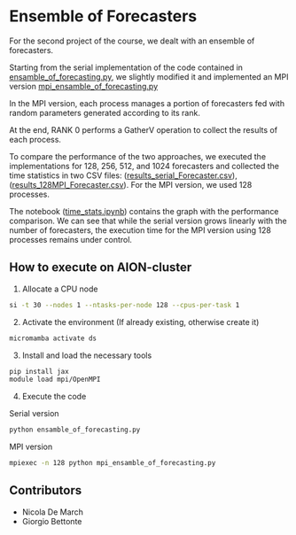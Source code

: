 # Ensemble of Forecasters
For the second project of the course, we dealt with an ensemble of forecasters.

Starting from the serial implementation of the code contained in [ensamble_of_forecasting.py](./ensamble_of_forecasting.py), we slightly modified it and implemented an MPI version [mpi_ensamble_of_forecasting.py](./mpi_ensamble_of_forecasting.py)

In the MPI version, each process manages a portion of forecasters fed with random parameters generated according to its rank.

At the end, RANK 0 performs a GatherV operation to collect the results of each process.

To compare the performance of the two approaches, we executed the implementations for 128, 256, 512, and 1024 forecasters and collected the time statistics in two CSV files: ([results_serial_Forecaster.csv](./results_serial_Forecaster.csv)), ([results_128MPI_Forecaster.csv](./results_128MPI_Forecaster.csv)). For the MPI version, we used 128 processes.

The notebook ([time_stats.ipynb](./time_stats.ipynb)) contains the graph with the performance comparison. We can see that while the serial version grows linearly with the number of forecasters, the execution time for the MPI version using 128 processes remains under control.


## How to execute on AION-cluster
1) Allocate a CPU node
```bash
si -t 30 --nodes 1 --ntasks-per-node 128 --cpus-per-task 1
```

2) Activate the environment (If already existing, otherwise create it)
```bash
micromamba activate ds
```

3) Install and load the necessary tools
```bash
pip install jax
module load mpi/OpenMPI
```

4) Execute the code

Serial version
```bash
python ensamble_of_forecasting.py
```
MPI version
```bash
mpiexec -n 128 python mpi_ensamble_of_forecasting.py
```


## Contributors
- Nicola De March
- Giorgio Bettonte
